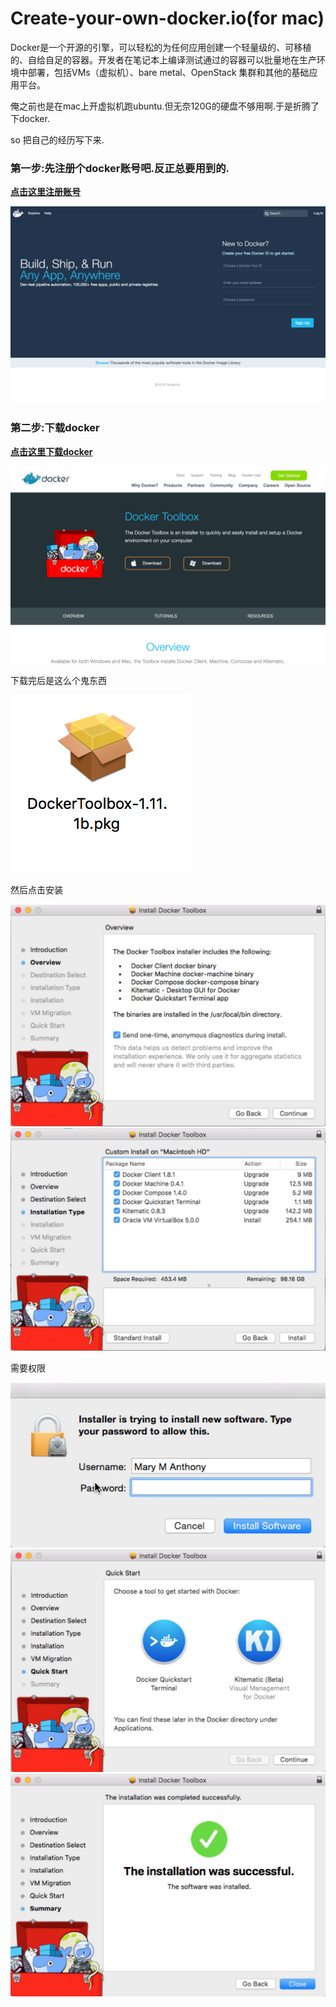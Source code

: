 # Create-your-own-docker.io(for mac)

Docker是一个开源的引擎，可以轻松的为任何应用创建一个轻量级的、可移植的、自给自足的容器。开发者在笔记本上编译测试通过的容器可以批量地在生产环境中部署，包括VMs（虚拟机）、bare metal、OpenStack 集群和其他的基础应用平台。 

俺之前也是在mac上开虚拟机跑ubuntu.但无奈120G的硬盘不够用啊.于是折腾了下docker.

so 把自己的经历写下来.

### 第一步:先注册个docker账号吧.反正总要用到的.
**[点击这里注册账号](https://hub.docker.com/)**

![](./register.png)

### 第二步:下载docker
**[点击这里下载docker](https://www.docker.com/products/docker-toolbox)**

![](./toolbox.png)

下载完后是这么个鬼东西

![](./dockerToolbox.png)

然后点击安装

![](./install1.jpeg)
![](./install2.jpeg)

需要权限

![](./install3.jpeg)
![](./install4.jpeg)
![](./install5.jpeg)


